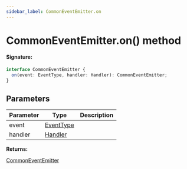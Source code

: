 ```yaml
---
sidebar_label: CommonEventEmitter.on
---
```


# CommonEventEmitter.on() method

#### Signature:

```typescript
interface CommonEventEmitter {
  on(event: EventType, handler: Handler): CommonEventEmitter;
}
```

## Parameters

| Parameter | Type                                  | Description |
| --------- | ------------------------------------- | ----------- |
| event     | [EventType](./puppeteer.eventtype.md) |             |
| handler   | [Handler](./puppeteer.handler.md)     |             |

**Returns:**

[CommonEventEmitter](./puppeteer.commoneventemitter.md)
